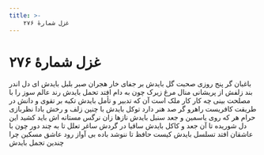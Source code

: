 ```yaml
---
title: >-
    غزل شمارهٔ ۲۷۶
---
```

# غزل شمارهٔ ۲۷۶

باغبان گر پنج روزی صحبت گل بایدش
بر جفای خار هجران صبر بلبل بایدش
ای دل اندر بند زلفش از پریشانی منال
مرغ زیرک چون به دام افتد تحمل بایدش
رند عالم سوز را با مصلحت بینی چه کار
کار ملک است آن که تدبیر و تأمل بایدش
تکیه بر تقوی و دانش در طریقت کافریست
راهرو گر صد هنر دارد توکل بایدش
با چنین زلف و رخش بادا نظربازی حرام
هر که روی یاسمین و جعد سنبل بایدش
نازها زان نرگس مستانه اش باید کشید
این دل شوریده تا آن جعد و کاکل بایدش
ساقیا در گردش ساغر تعلل تا به چند
دور چون با عاشقان افتد تسلسل بایدش
کیست حافظ تا ننوشد باده بی آواز رود
عاشق مسکین چرا چندین تجمل بایدش
